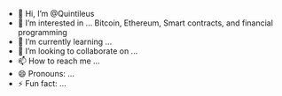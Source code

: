 - 👋 Hi, I’m @Quintileus
- 👀 I’m interested in ... Bitcoin, Ethereum, Smart contracts, and financial programming
- 🌱 I’m currently learning ... 
- 💞️ I’m looking to collaborate on ...
- 📫 How to reach me ...
- 😄 Pronouns: ...
- ⚡ Fun fact: ...

<!---
Quintileus/Quintileus is a ✨ special ✨ repository because its `README.md` (this file) appears on your GitHub profile.
You can click the Preview link to take a look at your changes.
--->
